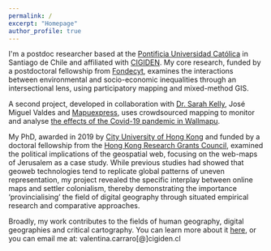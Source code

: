 ```yaml
---
permalink: /
excerpt: "Homepage"
author_profile: true
---
```


I'm a postdoc researcher based at the [Pontificia Universidad Católica](https://www.uc.cl/) in Santiago de Chile and affiliated with [CIGIDEN](http://www.cigiden.cl/en/home/). My core research, funded by a postdoctoral fellowship from [Fondecyt](https://www.conicyt.cl/fondecyt/), examines the interactions between environmental and socio-economic inequalities through an intersectional lens, using participatory mapping and mixed-method GIS.

A second project, developed in collaboration with [Dr. Sarah Kelly](https://www.kellygeolab.com), José Miguel Valdes and [Mapuexpress](https://www.mapuexpress.org/), uses crowdsourced mapping to monitor and analyse [the effects of the Covid-19 pandemic in Wallmapu](https://www.mapuexpress.org/coronavirus/).

My PhD, awarded in 2019 by [City University of Hong Kong](https://www.cityu.edu.hk/) and funded by a doctoral fellowship from the [Hong Kong Research Grants Council](https://cerg1.ugc.edu.hk/hkpfs/index.html), examined the political implications of the geospatial web, focusing on the web-maps of Jerusalem as a case study. While previous studies had showed that geoweb technologies tend to replicate global patterns of uneven representation, my project revealed the specific interplay between online maps and settler colonialism, thereby demonstrating the importance ‘provincialising’ the field of digital geography through situated empirical research and comparative approaches.

Broadly, my work contributes to the fields of human geography, digital geographies and critical cartography. You can learn more about it [here](https://vcarraro.com//about), or you can email me at: valentina.carraro[@]cigiden.cl
